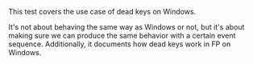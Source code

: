 This test covers the use case of dead keys on Windows.

It's not about behaving the same way as Windows or not, but it's about making
sure we can produce the same behavior with a certain event sequence.
Additionally, it documents how dead keys work in FP on Windows.
